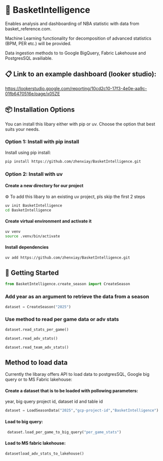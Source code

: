 # 🏀 BasketIntelligence

Enables analysis and dashboarding of NBA statistic with data from basket_reference.com.

Machine Learning functionality for decomposition of advanced statistics (BPM, PER etc.) will be provided.

Data ingestion methods to to Google BigQuery, Fabric Lakehouse and PostgresSQL availiable.

## 📋 Link to an example dashboard (looker studio):
https://lookerstudio.google.com/reporting/10cd2c10-17f3-4e0e-aa9c-01fb6470516e/page/x05ZE

## 📦 Installation Options

You can install this libary either with pip or uv. Choose the option that best suits your needs.

### Option 1: Install with pip install

Install using pip install:

```bash
pip install https://github.com/zhenxiay/BasketIntelligence.git
```

### Option 2: Install with uv

#### Create a new directory for our project

⚙️ To add this libary to an existing uv project, pls skip the first 2 steps

```bash
uv init BasketIntelligence
cd BasketIntelligence
```

#### Create virtual environment and activate it

```bash
uv venv
source .venv/bin/activate
```

#### Install dependencies
```bash
uv add https://github.com/zhenxiay/BasketIntelligence.git
```

## 🚀 Getting Started
```python
from BasketIntelligence.create_season import CreateSeason
```
### Add year as an argument to retrieve the data from a season

```python
dataset = CreateSeason("2025")
```

### Use method to read per game data or adv stats

```python
dataset.read_stats_per_game()

dataset.read_adv_stats()

dataset.read_team_adv_stats()
```

 ## Method to load data
 
 Currently the libaray offers API to load data to postgresSQL, Google big query or to MS Fabric lakehouse:
 
 #### Create a dataset that is to be loaded with pollowing parameters:
 
 year, big query project id, dataset id and table id

 ```python
 dataset = LoadSeasonData("2025","gcp-project-id","BasketIntelligence")
```
 
 #### Load to big query:
 
 
```python
 dataset.load_per_game_to_big_query("per_game_stats")
```
 
 #### Load to MS fabric lakehouse:
 
 ```python
 datasetload_adv_stats_to_lakehouse()
 ```
